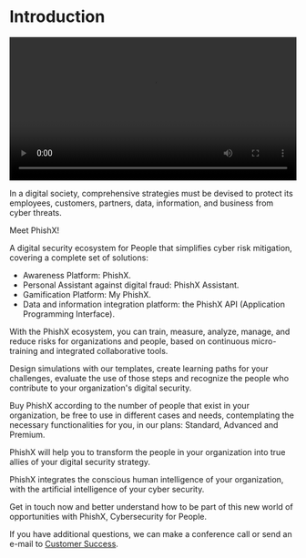 # Introduction

<video id="video" controls controlsList="nodownload" preload="auto" width="100%" crossorigin="anonymous">
  <source id="video_source" src="https://cdn.phishx.io/videos/PhishX-Cybersecurity_for_People-1080p-en.mp4" type="video/mp4">
  <track label="English" kind="subtitles" type="text/vtt" srclang="en" src="https://cdn.phishx.io/videos/PhishX-Cybersecurity_for_People-en.vtt" default>
  <track label="Português" kind="subtitles" type="text/vtt" srclang="pt" src="https://cdn.phishx.io/videos/PhishX-Cybersecurity_for_People-pt.vtt">
  <track label="Español" kind="subtitles" type="text/vtt" srclang="es" src="https://cdn.phishx.io/videos/PhishX-Cybersecurity_for_People-es.vtt">
</video>

In a digital society, comprehensive strategies must be devised to protect its employees, customers, partners, data, information, and business from cyber threats.

Meet PhishX!

A digital security ecosystem for People that simplifies cyber risk mitigation, covering a complete set of solutions:

- Awareness Platform: PhishX.
- Personal Assistant against digital fraud: PhishX Assistant.
- Gamification Platform: My PhishX.
- Data and information integration platform: the PhishX API (Application Programming Interface).

With the PhishX ecosystem, you can train, measure, analyze, manage, and reduce risks for organizations and people, based on continuous micro-training and integrated collaborative tools.

Design simulations with our templates, create learning paths for your challenges, evaluate the use of those steps and recognize the people who contribute to your organization's digital security.

Buy PhishX according to the number of people that exist in your organization, be free to use in different cases and needs, contemplating the necessary functionalities for you, in our plans: Standard, Advanced and Premium.

PhishX will help you to transform the people in your organization into true allies of your digital security strategy.

PhishX integrates the conscious human intelligence of your organization, with the artificial intelligence of your cyber security.

Get in touch now and better understand how to be part of this new world of opportunities with PhishX, Cybersecurity for People.

If you have additional questions, we can make a conference call or send an e-mail to [Customer Success](mailto:cs@phishx.io).